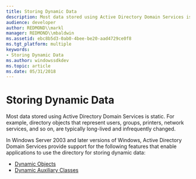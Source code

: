 ```yaml
---
title: Storing Dynamic Data
description: Most data stored using Active Directory Domain Services is static. For example, directory objects that represent users, groups, printers, network services, and so on, are typically long-lived and infrequently changed.
audience: developer
author: REDMOND\\markl
manager: REDMOND\\mbaldwin
ms.assetid: ebc8b5d3-0ab0-4bee-be20-aad4729ce0f8
ms.tgt_platform: multiple
keywords:
- Storing Dynamic Data
ms.author: windowssdkdev
ms.topic: article
ms.date: 05/31/2018
---
```


# Storing Dynamic Data

Most data stored using Active Directory Domain Services is static. For example, directory objects that represent users, groups, printers, network services, and so on, are typically long-lived and infrequently changed.

In Windows Server 2003 and later versions of Windows, Active Directory Domain Services provide support for the following features that enable applications to use the directory for storing dynamic data:

-   [Dynamic Objects](dynamic-objects.md)
-   [Dynamic Auxiliary Classes](dynamic-auxiliary-classes.md)

 

 




